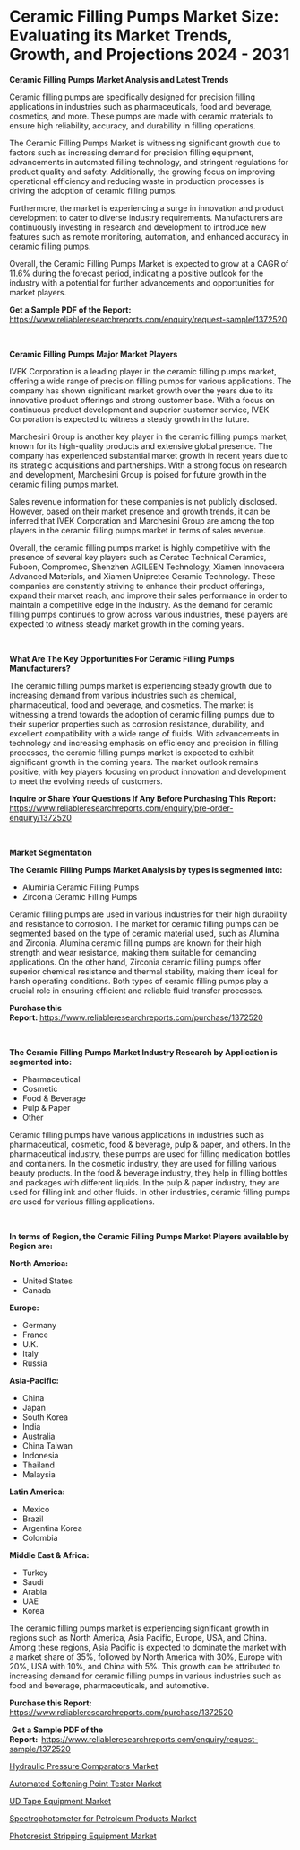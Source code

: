 <p><h1>Ceramic Filling Pumps Market Size: Evaluating its Market Trends, Growth, and Projections 2024 - 2031</h1></p><p><strong>Ceramic Filling Pumps Market Analysis and Latest Trends</strong></p>
<p><p>Ceramic filling pumps are specifically designed for precision filling applications in industries such as pharmaceuticals, food and beverage, cosmetics, and more. These pumps are made with ceramic materials to ensure high reliability, accuracy, and durability in filling operations.</p><p>The Ceramic Filling Pumps Market is witnessing significant growth due to factors such as increasing demand for precision filling equipment, advancements in automated filling technology, and stringent regulations for product quality and safety. Additionally, the growing focus on improving operational efficiency and reducing waste in production processes is driving the adoption of ceramic filling pumps.</p><p>Furthermore, the market is experiencing a surge in innovation and product development to cater to diverse industry requirements. Manufacturers are continuously investing in research and development to introduce new features such as remote monitoring, automation, and enhanced accuracy in ceramic filling pumps.</p><p>Overall, the Ceramic Filling Pumps Market is expected to grow at a CAGR of 11.6% during the forecast period, indicating a positive outlook for the industry with a potential for further advancements and opportunities for market players.</p></p>
<p><strong>Get a Sample PDF of the Report:&nbsp;</strong> <a href="https://www.reliableresearchreports.com/enquiry/request-sample/1372520">https://www.reliableresearchreports.com/enquiry/request-sample/1372520</a></p>
<p>&nbsp;</p>
<p><strong>Ceramic Filling Pumps Major Market Players</strong></p>
<p><p>IVEK Corporation is a leading player in the ceramic filling pumps market, offering a wide range of precision filling pumps for various applications. The company has shown significant market growth over the years due to its innovative product offerings and strong customer base. With a focus on continuous product development and superior customer service, IVEK Corporation is expected to witness a steady growth in the future.</p><p>Marchesini Group is another key player in the ceramic filling pumps market, known for its high-quality products and extensive global presence. The company has experienced substantial market growth in recent years due to its strategic acquisitions and partnerships. With a strong focus on research and development, Marchesini Group is poised for future growth in the ceramic filling pumps market.</p><p>Sales revenue information for these companies is not publicly disclosed. However, based on their market presence and growth trends, it can be inferred that IVEK Corporation and Marchesini Group are among the top players in the ceramic filling pumps market in terms of sales revenue.</p><p>Overall, the ceramic filling pumps market is highly competitive with the presence of several key players such as Ceratec Technical Ceramics, Fuboon, Compromec, Shenzhen AGILEEN Technology, Xiamen Innovacera Advanced Materials, and Xiamen Unipretec Ceramic Technology. These companies are constantly striving to enhance their product offerings, expand their market reach, and improve their sales performance in order to maintain a competitive edge in the industry. As the demand for ceramic filling pumps continues to grow across various industries, these players are expected to witness steady market growth in the coming years.</p></p>
<p>&nbsp;</p>
<p><strong>What Are The Key Opportunities For Ceramic Filling Pumps Manufacturers?</strong></p>
<p><p>The ceramic filling pumps market is experiencing steady growth due to increasing demand from various industries such as chemical, pharmaceutical, food and beverage, and cosmetics. The market is witnessing a trend towards the adoption of ceramic filling pumps due to their superior properties such as corrosion resistance, durability, and excellent compatibility with a wide range of fluids. With advancements in technology and increasing emphasis on efficiency and precision in filling processes, the ceramic filling pumps market is expected to exhibit significant growth in the coming years. The market outlook remains positive, with key players focusing on product innovation and development to meet the evolving needs of customers.</p></p>
<p><strong>Inquire or Share Your Questions If Any Before Purchasing This Report:</strong> <a href="https://www.reliableresearchreports.com/enquiry/pre-order-enquiry/1372520">https://www.reliableresearchreports.com/enquiry/pre-order-enquiry/1372520</a></p>
<p>&nbsp;</p>
<p><strong>Market Segmentation</strong></p>
<p><strong>The Ceramic Filling Pumps Market Analysis by types is segmented into:</strong></p>
<p><ul><li>Aluminia Ceramic Filling Pumps</li><li>Zirconia Ceramic Filling Pumps</li></ul></p>
<p><p>Ceramic filling pumps are used in various industries for their high durability and resistance to corrosion. The market for ceramic filling pumps can be segmented based on the type of ceramic material used, such as Alumina and Zirconia. Alumina ceramic filling pumps are known for their high strength and wear resistance, making them suitable for demanding applications. On the other hand, Zirconia ceramic filling pumps offer superior chemical resistance and thermal stability, making them ideal for harsh operating conditions. Both types of ceramic filling pumps play a crucial role in ensuring efficient and reliable fluid transfer processes.</p></p>
<p><strong>Purchase this Report:&nbsp;</strong><a href="https://www.reliableresearchreports.com/purchase/1372520">https://www.reliableresearchreports.com/purchase/1372520</a></p>
<p>&nbsp;</p>
<p><strong>The Ceramic Filling Pumps Market Industry Research by Application is segmented into:</strong></p>
<p><ul><li>Pharmaceutical</li><li>Cosmetic</li><li>Food & Beverage</li><li>Pulp & Paper</li><li>Other</li></ul></p>
<p><p>Ceramic filling pumps have various applications in industries such as pharmaceutical, cosmetic, food & beverage, pulp & paper, and others. In the pharmaceutical industry, these pumps are used for filling medication bottles and containers. In the cosmetic industry, they are used for filling various beauty products. In the food & beverage industry, they help in filling bottles and packages with different liquids. In the pulp & paper industry, they are used for filling ink and other fluids. In other industries, ceramic filling pumps are used for various filling applications.</p></p>
<p>&nbsp;</p>
<p><strong>In terms of Region, the Ceramic Filling Pumps Market Players available by Region are:</strong></p>
<p>
    <p> <strong> North America: </strong>
        <ul>
            <li>United States</li>
            <li>Canada</li>
        </ul>
        </p> 
    <p> <strong> Europe: </strong>
        <ul>
            <li>Germany</li>
            <li>France</li>
            <li>U.K.</li>
            <li>Italy</li>
            <li>Russia</li>
        </ul>
        </p> 
    <p> <strong> Asia-Pacific: </strong>
        <ul>
            <li>China</li>
            <li>Japan</li>
            <li>South Korea</li>
            <li>India</li>
            <li>Australia</li>
            <li>China Taiwan</li>
            <li>Indonesia</li>
            <li>Thailand</li>
            <li>Malaysia</li>
        </ul>
        </p> 
    <p> <strong> Latin America: </strong>
        <ul>
            <li>Mexico</li>
            <li>Brazil</li>
            <li>Argentina Korea</li>
            <li>Colombia</li>
        </ul>
        </p> 
    <p> <strong> Middle East & Africa: </strong>
        <ul>
            <li>Turkey</li>
            <li>Saudi</li>
            <li>Arabia</li>
            <li>UAE</li>
            <li>Korea</li>
        </ul>
    </p>
    </p>
<p><p>The ceramic filling pumps market is experiencing significant growth in regions such as North America, Asia Pacific, Europe, USA, and China. Among these regions, Asia Pacific is expected to dominate the market with a market share of 35%, followed by North America with 30%, Europe with 20%, USA with 10%, and China with 5%. This growth can be attributed to increasing demand for ceramic filling pumps in various industries such as food and beverage, pharmaceuticals, and automotive.</p></p>
<p><strong>Purchase this Report: </strong><a href="https://www.reliableresearchreports.com/purchase/1372520">https://www.reliableresearchreports.com/purchase/1372520</a></p>
<p>&nbsp;<strong>Get a Sample PDF of the Report:&nbsp;&nbsp;</strong><a href="https://www.reliableresearchreports.com/enquiry/request-sample/1372520">https://www.reliableresearchreports.com/enquiry/request-sample/1372520</a></p>
<p><strong></strong></p>
<p><p><a href="https://medium.com/@tammyfreeman2022/hydraulic-pressure-comparators-market-size-and-market-trends-complete-industry-overview-2024-to-4740e0d22716">Hydraulic Pressure Comparators Market</a></p><p><a href="https://medium.com/@crystalpierce09/automated-softening-point-tester-market-trends-forecast-and-competitive-analysis-to-2031-d7fb3eb9b163">Automated Softening Point Tester Market</a></p><p><a href="https://medium.com/@loretashyti01/ud-tape-equipment-market-report-reveals-the-latest-trends-and-growth-opportunities-of-this-market-702e3c7f6079">UD Tape Equipment Market</a></p><p><a href="https://medium.com/@crystalpierce09/spectrophotometer-for-petroleum-products-market-size-market-outlook-and-market-forecast-2024-to-3357b26bde2e">Spectrophotometer for Petroleum Products Market</a></p><p><a href="https://medium.com/@tammyfreeman2022/photoresist-stripping-equipment-market-insight-market-trends-growth-forecasted-from-2024-to-2031-2fcd2f6aa376">Photoresist Stripping Equipment Market</a></p></p>